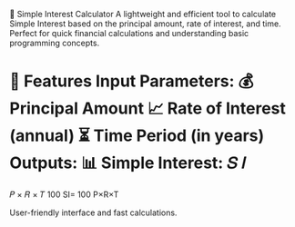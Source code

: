 🌟 Simple Interest Calculator
A lightweight and efficient tool to calculate Simple Interest based on the principal amount, rate of interest, and time. Perfect for quick financial calculations and understanding basic programming concepts.

🚀 Features
Input Parameters:
💰 Principal Amount
📈 Rate of Interest (annual)
⏳ Time Period (in years)
Outputs:
📊 Simple Interest:
𝑆
𝐼
=
𝑃
×
𝑅
×
𝑇
100
SI= 
100
P×R×T
​
 
User-friendly interface and fast calculations.
